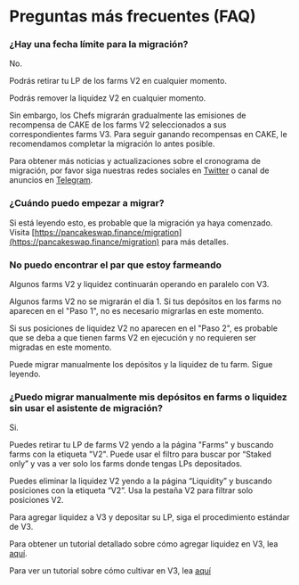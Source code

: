 # Preguntas más frecuentes (FAQ)

### **¿Hay una fecha límite para la migración?** <a href="#_w3z05he3667" id="_w3z05he3667"></a>

No.

Podrás retirar tu LP de los farms V2 en cualquier momento.

Podrás remover la liquidez V2 en cualquier momento.

Sin embargo, los Chefs migrarán gradualmente las emisiones de recompensa de CAKE de los farms V2 seleccionados a sus correspondientes farms V3. Para seguir ganando recompensas en CAKE, le recomendamos completar la migración lo antes posible.

Para obtener más noticias y actualizaciones sobre el cronograma de migración, por favor siga nuestras redes sociales en [Twitter](https://twitter.com/PancakeSwapES) o canal de anuncios en [Telegram](https://t.me/PancakeSwapES).

### **¿Cuándo puedo empezar a migrar?** <a href="#_dqfmdx4zzo5d" id="_dqfmdx4zzo5d"></a>

Si está leyendo esto, es probable que la migración ya haya comenzado. Visita [https://pancakeswap.finance/migration](https://pancakeswap.finance/migration) para más detalles.

### **No puedo encontrar el par que estoy farmeando** <a href="#_bi6tmuioqnqv" id="_bi6tmuioqnqv"></a>

Algunos farms V2 y liquidez continuarán operando en paralelo con V3.

Algunos farms V2 no se migrarán el día 1. Si tus depósitos en los farms no aparecen en el "Paso 1", no es necesario migrarlas en este momento.

Si sus posiciones de liquidez V2 no aparecen en el "Paso 2", es probable que se deba a que tienen farms V2 en ejecución y no requieren ser migradas en este momento.

Puede migrar manualmente los depósitos y la liquidez de tu farm. Sigue leyendo.

### **¿Puedo migrar manualmente mis depósitos en farms o liquidez sin usar el asistente de migración?** <a href="#_4hlbaex16oe9" id="_4hlbaex16oe9"></a>

Si.

Puedes retirar tu LP de farms V2 yendo a la página "Farms" y buscando farms con la etiqueta "V2". Puede usar el filtro para buscar por “Staked only” y vas a ver solo los farms donde tengas LPs depositados.

Puedes eliminar la liquidez V2 yendo a la página “Liquidity” y buscando posiciones con la etiqueta “V2”. Usa la pestaña V2 para filtrar solo posiciones V2.

Para agregar liquidez a V3 y depositar su LP, siga el procedimiento estándar de V3.

Para obtener un tutorial detallado sobre cómo agregar liquidez en V3, lea [aquí](https://docs.pancakeswap.finance/products/pancakeswap-exchange/liquidity-guide).

Para ver un tutorial sobre cómo cultivar en V3, lea [aquí](https://docs.pancakeswap.finance/products/yield-farming/how-to-use-farms)

